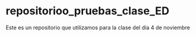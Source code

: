 # repositorioo_pruebas_clase_ED
Este es un repositorio que utilizamos para la clase del día 4 de noviembre
